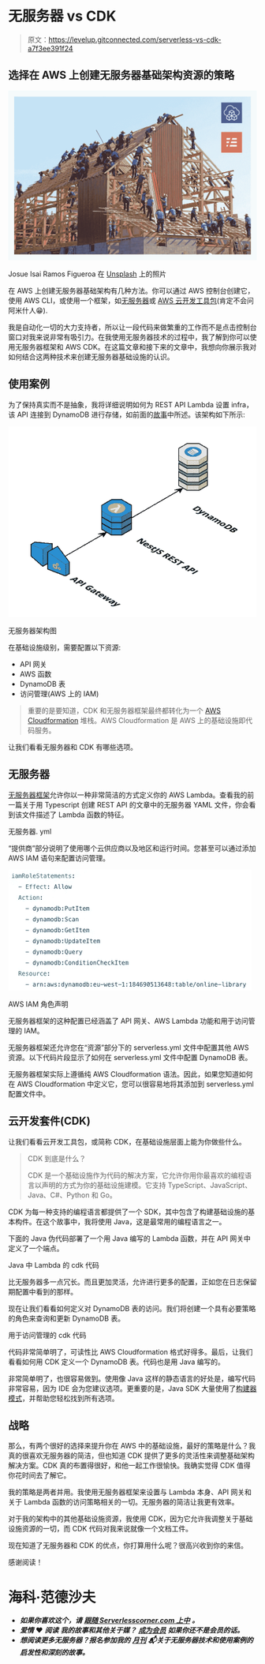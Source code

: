 # 无服务器 vs CDK

> 原文：<https://levelup.gitconnected.com/serverless-vs-cdk-a7f3ee391f24>

## 选择在 AWS 上创建无服务器基础架构资源的策略

![](img/105f17e0b8d3255772c0a82327507326.png)

Josue Isai Ramos Figueroa 在 [Unsplash](https://unsplash.com?utm_source=medium&utm_medium=referral) 上的照片

在 AWS 上创建无服务器基础架构有几种方法。你可以通过 AWS 控制台创建它，使用 AWS CLI，或使用一个框架，如[无服务器](https://www.serverless.com)或 [AWS 云开发工具包](https://aws.amazon.com/cdk)(肯定不会问阿米什人😁).

我是自动化一切的大力支持者，所以让一段代码来做繁重的工作而不是点击控制台窗口对我来说非常有吸引力。在我使用无服务器技术的过程中，我了解到你可以使用无服务器框架和 AWS CDK。在这篇文章和接下来的文章中，我想向你展示我对如何结合这两种技术来创建无服务器基础设施的认识。

## 使用案例

为了保持真实而不是抽象，我将详细说明如何为 REST API Lambda 设置 infra，该 API 连接到 DynamoDB 进行存储，如前面的[故事](https://medium.com/dev-genius/how-to-build-a-serverless-rest-api-with-nestjs-and-dynamodb-7b58b5b59bf6)中所述。该架构如下所示:

![](img/3ba73def0d760e5c65c6cc31c5597ee7.png)

无服务器架构图

在基础设施级别，需要配置以下资源:

*   API 网关
*   AWS 函数
*   DynamoDB 表
*   访问管理(AWS 上的 IAM)

> 重要的是要知道，CDK 和无服务器框架最终都转化为一个 [AWS Cloudformation](https://aws.amazon.com/cloudformation/) 堆栈。AWS Cloudformation 是 AWS 上的基础设施即代码服务。

让我们看看无服务器和 CDK 有哪些选项。

## 无服务器

[无服务器框架](https://www.serverless.com/)允许你以一种非常简洁的方式定义你的 AWS Lambda。查看我的前一篇关于用 Typescript 创建 REST API 的文章中的无服务器 YAML 文件，你会看到该文件描述了 Lambda 函数的特征。

无服务器. yml

“提供商”部分说明了使用哪个云供应商以及地区和运行时间。您甚至可以通过添加 AWS IAM 语句来配置访问管理。

![](img/cb829f1c179cfe12049c96b77e203f5c.png)

AWS IAM 角色声明

无服务器框架的这种配置已经涵盖了 API 网关、AWS Lambda 功能和用于访问管理的 IAM。

无服务器框架还允许您在“资源”部分下的 serverless.yml 文件中配置其他 AWS 资源。以下代码片段显示了如何在 serverless.yml 文件中配置 DynamoDB 表。

无服务器框架实际上遵循纯 AWS Cloudformation 语法。因此，如果您知道如何在 AWS Cloudformation 中定义它，您可以很容易地将其添加到 serverless.yml 配置文件中。

## 云开发套件(CDK)

让我们看看云开发工具包，或简称 CDK，在基础设施层面上能为你做些什么。

> CDK 到底是什么？
> 
> CDK 是一个基础设施作为代码的解决方案，它允许你用你最喜欢的编程语言以声明的方式为你的基础设施建模。它支持 TypeScript、JavaScript、Java、C#、Python 和 Go。

CDK 为每一种支持的编程语言都提供了一个 SDK，其中包含了构建基础设施的基本构件。在这个故事中，我将使用 Java，这是最常用的编程语言之一。

下面的 Java 伪代码部署了一个用 Java 编写的 Lambda 函数，并在 API 网关中定义了一个端点。

Java 中 Lambda 的 cdk 代码

比无服务器多一点冗长。而且更加灵活，允许进行更多的配置，正如您在日志保留期配置中看到的那样。

现在让我们看看如何定义对 DynamoDB 表的访问。我们将创建一个具有必要策略的角色来查询和更新 DynamoDB 表。

用于访问管理的 cdk 代码

代码非常简单明了，可读性比 AWS Cloudformation 格式好得多。最后，让我们看看如何用 CDK 定义一个 DynamoDB 表。代码也是用 Java 编写的。

非常简单明了，也很容易做到。使用像 Java 这样的静态语言的好处是，编写代码非常容易，因为 IDE 会为您建议选项。更重要的是，Java SDK 大量使用了[构建器模式](https://medium.com/@andreaspoyias/design-patterns-a-quick-guide-to-builder-pattern-a834d7cacead)，并帮助您轻松找到所有选项。

## 战略

那么，有两个很好的选择来提升你在 AWS 中的基础设施，最好的策略是什么？我真的很喜欢无服务器的简洁，但也知道 CDK 提供了更多的灵活性来调整基础架构解决方案。CDK 真的布置得很好，和他一起工作很愉快。我确实觉得 CDK 值得你花时间去了解它。

我的策略是两者并用。我使用无服务器框架来设置与 Lambda 本身、API 网关和关于 Lambda 函数的访问策略相关的一切。无服务器的简洁让我更有效率。

对于我的架构中的其他基础设施资源，我使用 CDK，因为它允许我调整关于基础设施资源的一切，而 CDK 代码对我来说就像一个文档工件。

现在知道了无服务器和 CDK 的优点，你打算用什么呢？很高兴收到你的来信。

感谢阅读！

# 海科·范德沙夫

*   ***如果你喜欢这个，请*** [***跟随 Serverlesscorner.com 上中***](https://serverlesscorner.com/about) ***。***
*   ***爱情*** ❤️ ***阅读*** ***我的故事和其他关于媒？*** [***成为会员***](https://serverlesscorner.com/membership) ***如果你还不是会员的话。***
*   ***想阅读更多无服务器？报名参加我的*** [***月刊***](https://serverlessconsulting.org/newsletter) ***📬关于无服务器技术和使用案例的启发性和深刻的故事。***